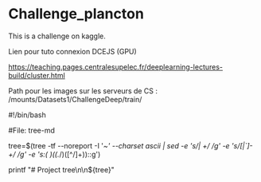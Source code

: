 # Challenge_plancton
This is a challenge on kaggle. 

Lien pour tuto connexion DCEJS (GPU)

https://teaching.pages.centralesupelec.fr/deeplearning-lectures-build/cluster.html


Path pour les images sur les serveurs de CS : 
/mounts/Datasets1/ChallengeDeep/train/

#!/bin/bash

#File: tree-md

tree=$(tree -tf --noreport -I '*~' --charset ascii  |
       sed -e 's/| \+/  /g' -e 's/[|`]-\+/ */g' -e 's:\(* \)\(\(.*/\)\([^/]\+\)\):[]():g')

printf "# Project tree\n\n${tree}"
